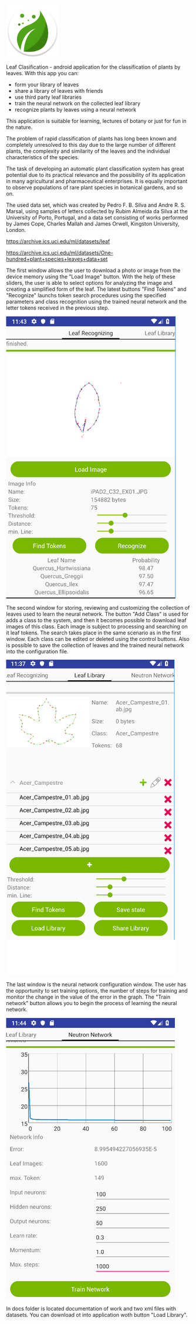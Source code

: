 ![alt text](https://github.com/proteus1121/LeafClasificatorAndroid/blob/master/docs/icon.png "Logo")

Leaf Clasification - android application for the classification of plants by leaves.
With this app you can:
- form your library of leaves
- share a library of leaves with friends
- use third party leaf libraries
- train the neural network on the collected leaf library
- recognize plants by leaves using a neural network

This application is suitable for learning, lectures of botany or just for fun in the nature.

The problem of rapid classification of plants has long been known and completely unresolved to this day due to the large number of different plants, the complexity and similarity of the leaves and the individual characteristics of the species.

The task of developing an automatic plant classification system has great potential due to its practical relevance and the possibility of its application in many agricultural and pharmaceutical enterprises. It is equally important to observe populations of rare plant species in botanical gardens, and so on.

The used data set, which was created by Pedro F. B. Silva and Andre R. S. Marsal, using samples of letters collected by Rubim Almeida da Silva at the University of Porto, Portugal, and a data set consisting of works performed by James Cope, Charles Mallah and James Orwell, Kingston University, London.

https://archive.ics.uci.edu/ml/datasets/leaf

https://archive.ics.uci.edu/ml/datasets/One-hundred+plant+species+leaves+data+set

The first window allows the user to download a photo or image from the device memory using the "Load Image" button. With the help of these sliders, the user is able to select options for analyzing the image and creating a simplified form of the leaf. The latest buttons "Find Tokens" and "Recognize" launchs token search procedures using the specified parameters and class recognition using the trained neural network and the letter tokens received in the previous step.

![alt text](https://github.com/proteus1121/LeafClasificatorAndroid/blob/master/docs/first-window.png "first-window")

The second window for storing, reviewing and customizing the collection of leaves used to learn the neural network. The button "Add Class" is used for adds a class to the system, and then it becomes possible to download leaf images of this class. Each image is subject to processing and searching on it leaf tokens. The search takes place in the same scenario as in the first window. Each class can be edited or deleted using the control buttons. Also is possible to save the collection of leaves and the trained neural network into the configuration file.

![alt text](https://github.com/proteus1121/LeafClasificatorAndroid/blob/master/docs/second-window.png "second-window")

The last window is the neural network configuration window. The user has the opportunity to set training options, the number of steps for training and monitor the change in the value of the error in the graph. The "Train network" button allows you to begin the process of learning the neural network.

![alt text](https://github.com/proteus1121/LeafClasificatorAndroid/blob/master/docs/third-window.png "third-window")

In docs folder is located documentation of work and two xml files with datasets. You can download ot into application woth button "Load Library".
